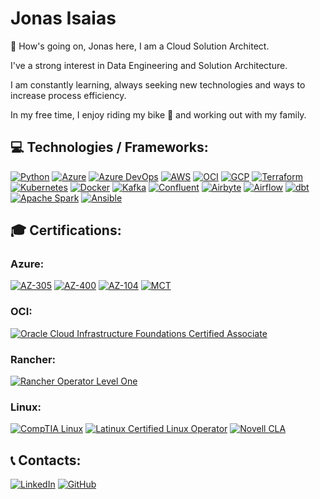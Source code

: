 # Jonas Isaias

🤗 How's going on, Jonas here, I am a Cloud Solution Architect.

I've a strong interest in Data Engineering and Solution Architecture.

I am constantly learning, always seeking new technologies and ways to increase process efficiency.

In my free time, I enjoy riding my bike 🚴 and working out with my family.

## 💻 Technologies / Frameworks:
[![Python](https://img.shields.io/badge/Python-3776AB?style=for-the-badge&logo=python&logoColor=white)](https://www.python.org/)
[![Azure](https://img.shields.io/badge/Microsoft%20Azure-0089D6?style=for-the-badge&logo=microsoft-azure&logoColor=white)](https://azure.microsoft.com/)
[![Azure DevOps](https://img.shields.io/badge/Azure%20DevOps-0078D7?style=for-the-badge&logo=azure-devops&logoColor=white)](https://azure.microsoft.com/en-us/services/devops/)
[![AWS](https://img.shields.io/badge/Amazon%20AWS-232F3E?style=for-the-badge&logo=amazon-aws&logoColor=white)](https://aws.amazon.com/)
[![OCI](https://img.shields.io/badge/Oracle%20Cloud%20Infrastructure-F80000?style=for-the-badge&logo=oracle&logoColor=white)](https://www.oracle.com/cloud/)
[![GCP](https://img.shields.io/badge/Google%20Cloud-4285F4?style=for-the-badge&logo=google-cloud&logoColor=white)](https://cloud.google.com/)
[![Terraform](https://img.shields.io/badge/Terraform-623CE4?style=for-the-badge&logo=terraform&logoColor=white)](https://www.terraform.io/)
[![Kubernetes](https://img.shields.io/badge/Kubernetes-326CE5?style=for-the-badge&logo=kubernetes&logoColor=white)](https://kubernetes.io/)
[![Docker](https://img.shields.io/badge/Docker-2496ED?style=for-the-badge&logo=docker&logoColor=white)](https://www.docker.com/)
[![Kafka](https://img.shields.io/badge/Apache%20Kafka-231F20?style=for-the-badge&logo=apache-kafka&logoColor=white)](https://kafka.apache.org/)
[![Confluent](https://img.shields.io/badge/Confluent-0A83FF?style=for-the-badge&logo=confluent&logoColor=white)](https://www.confluent.io/)
[![Airbyte](https://img.shields.io/badge/Airbyte-027BCE?style=for-the-badge&logo=airbyte&logoColor=white)](https://airbyte.io/)
[![Airflow](https://img.shields.io/badge/Apache%20Airflow-017CEE?style=for-the-badge&logo=apache-airflow&logoColor=white)](https://airflow.apache.org/)
[![dbt](https://img.shields.io/badge/dbt-FF694B?style=for-the-badge&logo=dbt&logoColor=white)](https://www.getdbt.com/)
[![Apache Spark](https://img.shields.io/badge/Apache%20Spark-E25A1C?style=for-the-badge&logo=apache-spark&logoColor=white)](https://spark.apache.org/)
[![Ansible](https://img.shields.io/badge/Ansible-EE0000?style=for-the-badge&logo=ansible&logoColor=white)](https://www.ansible.com/)

## 🎓 Certifications:

### Azure:
[![AZ-305](https://img.shields.io/badge/AZ--305-0078D4?style=for-the-badge&logo=microsoft-azure&logoColor=white)](https://learn.microsoft.com/en-us/certifications/exams/az-305/)
[![AZ-400](https://img.shields.io/badge/AZ--400-0078D4?style=for-the-badge&logo=microsoft-azure&logoColor=white)](https://learn.microsoft.com/en-us/certifications/exams/az-400/)
[![AZ-104](https://img.shields.io/badge/AZ--104-0078D4?style=for-the-badge&logo=microsoft-azure&logoColor=white)](https://learn.microsoft.com/en-us/certifications/exams/az-104/)
[![MCT](https://img.shields.io/badge/MCT-68217A?style=for-the-badge&logo=microsoft&logoColor=white)](https://learn.microsoft.com/en-us/certifications/mct-certification/)

### OCI:
[![Oracle Cloud Infrastructure Foundations Certified Associate](https://img.shields.io/badge/OCI%20Foundations-F80000?style=for-the-badge&logo=oracle&logoColor=white)](https://education.oracle.com/oracle-cloud-infrastructure-foundations/)

### Rancher:
[![Rancher Operator Level One](https://img.shields.io/badge/Rancher%20Operator%20Level%20One-0075A8?style=for-the-badge&logo=rancher&logoColor=white)](https://www.rancher.com/training)

### Linux:
[![CompTIA Linux](https://img.shields.io/badge/CompTIA%20Linux-E62C2C?style=for-the-badge&logo=comptia&logoColor=white)](https://www.comptia.org/certifications/linux)
[![Latinux Certified Linux Operator](https://img.shields.io/badge/Latinux%20Certified%20Linux%20Operator-007EC6?style=for-the-badge&logo=linux&logoColor=white)](https://www.latinux.org/)
[![Novell CLA](https://img.shields.io/badge/Novell%20CLA-E10098?style=for-the-badge&logo=novell&logoColor=white)](https://www.novell.com/)


## 📞 Contacts:
[![LinkedIn](https://img.shields.io/badge/LinkedIn-0077B5?style=for-the-badge&logo=linkedin&logoColor=white)](https://www.linkedin.com/in/jonasisaias/)
[![GitHub](https://img.shields.io/badge/GitHub-100000?style=for-the-badge&logo=github&logoColor=white)](https://github.com/jonasmulticloudiac)
